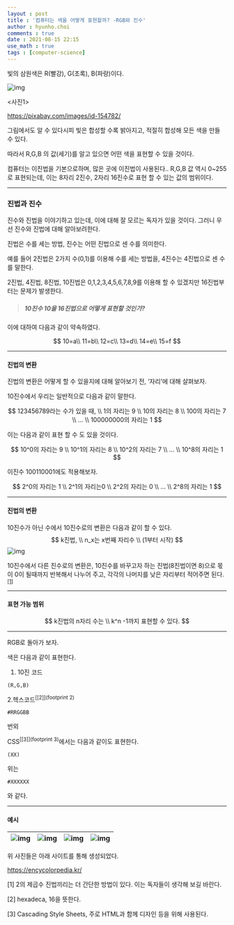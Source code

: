 ```yaml
---
layout : post
title : '컴퓨터는 색을 어떻게 표현할까? -RGB와 진수'
author : hyunho.choi
comments : true
date : 2021-08-15 22:15
use_math : true
tags : [computer-science]
---
```




빛의 삼원색은 R(빨강), G(초록), B(파랑)이다.



![img](https://user-images.githubusercontent.com/54809044/129481124-8211b402-ade4-4b27-9694-8916f2f407ec.png)

<사진1>

https://pixabay.com/images/id-154782/



그림에서도 알 수 있다시피 빛은 합성할 수록 밝아지고, 적절히 합성해 모든 색을 만들 수 있다.

따라서 R,G,B 의 값(세기)를 알고 있으면 어떤 색을 표현할 수 있을 것이다.



컴퓨터는 이진법을 기본으로하며,  많은 곳에 이진법이 사용된다.. R,G,B 값 역시 0~255로 표현되는데, 이는 8자리 2진수, 2자리 16진수로 표현 할 수 있는 값의 범위이다.



------



### 진법과 진수



진수와 진법을 이야기하고 있는데, 이에 대해 잘 모르는 독자가 있을 것이다. 그러니 우선 진수와 진법에 대해 알아보려한다.

진법은 수를 세는 방법, 진수는 어떤 진법으로 센 수를 의미한다.

예를 들어 2진법은 2가지 수(0,1)를 이용해 수를 세는 방법을, 4진수는 4진법으로 센 수를 말한다.

2진법, 4진법, 8진법, 10진법은 0,1,2,3,4,5,6,7,8,9를 이용해 할 수 있겠지만 16진법부터는 문제가 발생한다.



> ##### 10진수 10을 16진법으로 어떻게 표현할 것인가?



이에 대하여 다음과 같이 약속하였다.



$$
10=a\\
11=b\\
12=c\\
13=d\\
14=e\\
15=f
$$


------



#### 진법의 변환

진법의 변환은 어떻게 할 수 있을지에 대해 알아보기 전, ‘자리’에 대해 살펴보자.

10진수에서 우리는 일반적으로 다음과 같이 말한다.



$$
123456789라는 수가 있을 때,
\\
1의 자리는 9
\\
10의 자리는 8
\\
100의 자리는 7
\\
…
\\
100000000의 자리는 1
$$


이는 다음과 같이 표현 할 수 도 있을 것이다.

$$
10^0의 자리는 9
\\
10^1의 자리는 8
\\
10^2의 자리는 7
\\
...
\\
10^8의 자리는 1
$$


이진수 100110001에도 적용해보자.

$$
2^0의 자리는 1
\\
2^1의 자리는0
\\
2^2의 자리는 0
\\
...
\\
2^8의 자리는 1
$$


------



#### 진법의 변환

10진수가 아닌 수에서 10진수로의 변환은 다음과 같이 할 수 있다.
$$
k진법,
\\
n_x는 x번째 자리수
\\
(1부터 시작)
$$
![img](https://lh6.googleusercontent.com/-gr-Vq18eZ6n161fccRYO2aRsmQXgY2exD0zGHqcrr7tW1BczSk40Wmz4nnzfJkfuVBoX5rwGPwaJs8kxlWQ8wdRYRNYTiwB9vPr9VQRKJ1gC-zSDVOi3ySNdE9IqdZJew=w1280)



10진수에서 다른 진수로의 변환은, 10진수를 바꾸고자 하는 진법(8진법이면 8)으로 몫이 0이 될때까지 반복해서 나누어 주고, 각각의 나머지를 낮은 자리부터 적어주면 된다.<sup>[[1]](#footnote_1)</sup>

------



#### 표현 가능 범위

$$
k진법의 n자리 수는
\\
k^n -1까지 표현할 수 있다.
$$



------



RGB로 돌아가 보자.



색은 다음과 같이 표현한다.



1. 10진 코드

```pseudocode
(R,G,B)
```

2.헥스코드<sup>[[2]](footprint 2)</sup>

```pseudocode
#RRGGBB
```



번외

CSS<sup>[[3]](footprint 3)</sup>에서는 다음과 같이도 표현한다.

```pseudocode
(XX)
```

위는

```pseudocode
#XXXXXX
```

와 같다.



------



#### 예시



| ![img](https://user-images.githubusercontent.com/54809044/129482726-46800db9-8f9f-42e6-a4aa-0e0e8c3e6f6e.png) | ![img](https://user-images.githubusercontent.com/54809044/129482737-cdf69f05-58ac-4485-b9bd-9ac027ab1486.png) | ![img](https://user-images.githubusercontent.com/54809044/129482765-d5dfb6c9-5942-4031-85f6-c7a9ee4cba05.png) | ![img](https://user-images.githubusercontent.com/54809044/129482782-0334a633-92e2-4fc1-abf9-4bf3164dcbac.png) |
| :----------------------------------------------------------: | :----------------------------------------------------------: | :----------------------------------------------------------: | :----------------------------------------------------------: |



위 사진들은 아래 사이트를 통해 생성되었다.

https://encycolorpedia.kr/





[1] 2의 제곱수 진법끼리는 더 간단한 방법이 있다. 이는 독자들이 생각해 보길 바란다. 

[2] hexadeca, 16을 뜻한다.

[3] Cascading Style Sheets, 주로 HTML과 함께 디자인 등을 위해 사용된다. 